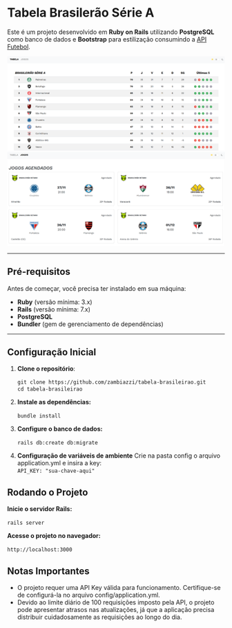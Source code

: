 # **Tabela Brasilerão Série A**

Este é um projeto desenvolvido em **Ruby on Rails** utilizando **PostgreSQL** como banco de dados e **Bootstrap** para estilização consumindo a [API Futebol]('https://dashboard.api-futebol.com.br/'). 

![project picture](../app/assets/images/table_image.png)
![project picture](../app/assets/images/matches_image.png)

---

## **Pré-requisitos**

Antes de começar, você precisa ter instalado em sua máquina:

- **Ruby** (versão mínima: 3.x)
- **Rails** (versão mínima: 7.x)
- **PostgreSQL**
- **Bundler** (gem de gerenciamento de dependências)

---

## **Configuração Inicial**

1. **Clone o repositório**:
   ```
   git clone https://github.com/zambiazzi/tabela-brasileirao.git
   cd tabela-brasileirao
    ```
   
2. **Instale as dependências:**  

   `bundle install`

3. **Configure o banco de dados:**

    `rails db:create db:migrate`
    
4. **Configuração de variáveis de ambiente**
    Crie na pasta config o arquivo application.yml e insira a key:  
    `API_KEY: "sua-chave-aqui"`

## **Rodando o Projeto**

**Inicie o servidor Rails:**

`rails server`

**Acesse o projeto no navegador:**

`http://localhost:3000`

## **Notas Importantes**
- O projeto requer uma API Key válida para funcionamento. Certifique-se de configurá-la no arquivo config/application.yml.
- Devido ao limite diário de 100 requisições imposto pela API, o projeto pode apresentar atrasos nas atualizações, já que a aplicação precisa distribuir cuidadosamente as requisições ao longo do dia.
